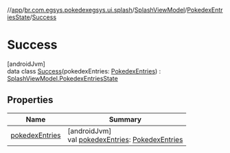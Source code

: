 //[app](../../../../../index.md)/[br.com.egsys.pokedexegsys.ui.splash](../../../index.md)/[SplashViewModel](../../index.md)/[PokedexEntriesState](../index.md)/[Success](index.md)

# Success

[androidJvm]\
data class [Success](index.md)(pokedexEntries: [PokedexEntries](../../../../br.com.egsys.pokedexegsys.data.model.network/-pokedex-entries/index.md)) : [SplashViewModel.PokedexEntriesState](../index.md)

## Properties

| Name | Summary |
|---|---|
| [pokedexEntries](pokedex-entries.md) | [androidJvm]<br>val [pokedexEntries](pokedex-entries.md): [PokedexEntries](../../../../br.com.egsys.pokedexegsys.data.model.network/-pokedex-entries/index.md) |
